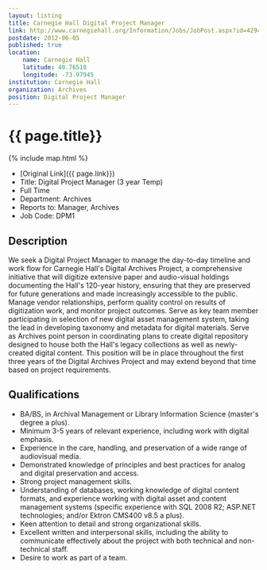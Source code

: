 ```yaml
---
layout: listing
title: Carnegie Hall Digital Project Manager
link: http://www.carnegiehall.org/Information/Jobs/JobPost.aspx?id=4294987116
postdate: 2012-06-05
published: true
location:
    name: Carnegie Hall
    latitude: 40.76518
    longitude: -73.97945
institution: Carnegie Hall
organization: Archives
position: Digital Project Manager
---
```


# {{ page.title}}

{% include map.html %}



* [Original Link]({{ page.link}})
* Title: Digital Project Manager (3 year Temp)
* Full Time
* Department: Archives
* Reports to: Manager, Archives
* Job Code: DPM1

## Description

We seek a Digital Project Manager to manage the day-to-day timeline and work flow for Carnegie Hall's Digital Archives Project, a comprehensive initiative that will digitize extensive paper and audio-visual holdings documenting the Hall's 120-year history, ensuring that they are preserved for future generations and made increasingly accessible to the public.  Manage vendor relationships, perform quality control on results of digitization work, and monitor project outcomes.  Serve as key team member participating in selection of new digital asset management system, taking the lead in developing taxonomy and metadata for digital materials.  Serve as Archives point person in coordinating plans to create digital repository designed to house both the Hall's legacy collections as well as newly-created digital content.  This position will be in place throughout the first three years of the Digital Archives Project and may extend beyond that time based on project requirements.

## Qualifications

* BA/BS, in Archival Management or Library Information Science (master's degree a plus).
* Minimum 3-5 years of relevant experience, including work with digital emphasis.
* Experience in the care, handling, and preservation of a wide range of audiovisual media.
* Demonstrated knowledge of principles and best practices for analog and digital preservation and access.
* Strong project management skills.
* Understanding of databases, working knowledge of digital content formats, and experience working with digital asset and content management systems (specific experience with SQL 2008 R2; ASP.NET technologies; and/or Ektron CMS400 v8.5 a plus).
* Keen attention to detail and strong organizational skills.
* Excellent written and interpersonal skills, including the ability to communicate effectively about the project with both technical and non-technical staff.
* Desire to work as part of a team.